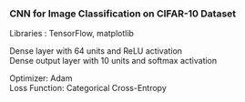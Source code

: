 ### CNN for Image Classification on CIFAR-10 Dataset


Libraries :  TensorFlow, matplotlib

Dense layer with 64 units and ReLU activation  
Dense output layer with 10 units and softmax activation 

Optimizer: Adam  
Loss Function: Categorical Cross-Entropy
